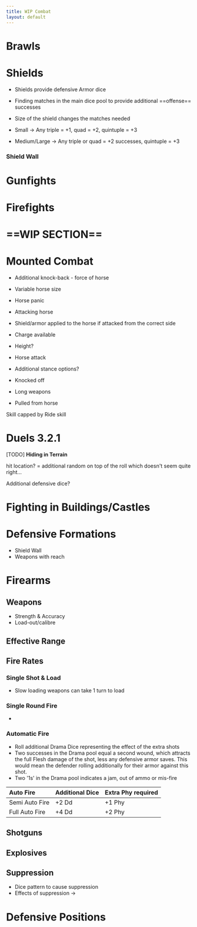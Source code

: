```yaml
---
title: WIP Combat
layout: default
---
```


# Brawls


# Shields
- Shields provide defensive Armor dice
- Finding matches in the main dice pool to provide additional ==offense== successes
- Size of the shield changes the matches needed

- Small -> Any triple = +1, quad = +2, quintuple = +3
- Medium/Large -> Any triple or quad = +2 successes, quintuple = +3

### Shield Wall


# Gunfights
# Firefights
# ==WIP SECTION==


# Mounted Combat
- Additional knock-back - force of horse
- Variable horse size
- Horse panic
- Attacking horse
- Shield/armor applied to the horse if attacked from the correct side
- Charge available
- Height?
- Horse attack

- Additional stance options?

- Knocked off
- Long weapons
- Pulled from horse

Skill capped by Ride skill

# Duels 3.2.1

[TODO]
**Hiding in Terrain**

hit location? = additional random on top of the roll which doesn't seem quite right...

Additional defensive dice?

# Fighting in Buildings/Castles

# Defensive Formations
- Shield Wall
- Weapons with reach


# Firearms

## Weapons
- Strength & Accuracy
- Load-out/calibre

## Effective Range

## Fire Rates

### Single Shot & Load
- Slow loading weapons can take 1 turn to load

### Single Round Fire
- 

### Automatic Fire
- Roll additional Drama Dice representing the effect of the extra shots
- Two successes in the Drama pool equal a second wound, which attracts the full Flesh damage of the shot, less any defensive armor saves. This would mean the defender rolling additionally for their armor against this shot.
- Two '1s' in the Drama pool indicates a jam, out of ammo or mis-fire

| Auto Fire | Additional Dice | Extra Phy required |
| :--- | :--- |:----|
| Semi Auto Fire | +2 Dd | +1 Phy |
| Full Auto Fire | +4 Dd | +2 Phy |

## Shotguns
## Explosives
## Suppression
- Dice pattern to cause suppression
- Effects of suppression -> 

# Defensive Positions

